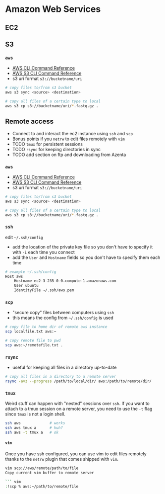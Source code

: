 # Amazon Web Services

## EC2

## S3

### `aws`

- [AWS CLI Command Reference](https://docs.aws.amazon.com/cli/latest/index.html)
- [AWS S3 CLI Command Reference](https://docs.aws.amazon.com/cli/latest/reference/s3/index.html)
- s3 uri format `s3://bucketname/uri`

``` sh
# copy files to/from s3 bucket
aws s3 sync <source> <destination>

# copy all files of a certain type to local
aws s3 cp s3://bucketname/uri/*.fastq.gz .
```

## Remote access

- Connect to and interact the ec2 instance using `ssh` and `scp`
- Bonus points if you `netrw` to edit files remotely with `vim`
- TODO `tmux` for persistent sessions
- TODO `rsync` for keeping directories in sync
- TODO add section on ftp and downloading from Azenta

### `aws`

- [AWS CLI Command Reference](https://docs.aws.amazon.com/cli/latest/index.html)
- [AWS S3 CLI Command Reference](https://docs.aws.amazon.com/cli/latest/reference/s3/index.html)
- s3 uri format `s3://bucketname/uri`

``` sh
# copy files to/from s3 bucket
aws s3 sync <source> <destination>

# copy all files of a certain type to local
aws s3 cp s3://bucketname/uri/*.fastq.gz .
```

### `ssh`

edit `~/.ssh/config`
- add the location of the private key file so you don't have to specify it with `-i` each time you connect
- add the `User` and `Hostname` fields so you don't have to specify them each time
``` sh
# example ~/.ssh/config
Host aws
    Hostname ec2-3-235-0-0.compute-1.amazonaws.com
    User ubuntu
    IdentityFile ~/.ssh/aws.pem
```

### `scp`

- "secure copy" files between computers using `ssh`
- this means the config from `~/.ssh/config` is used
``` sh
# copy file to home dir of remote aws instance
scp localfile.txt aws:~

# copy remote file to pwd
scp aws:~/remotefile.txt .
```

### `rsync`

- useful for keeping all files in a directory up-to-date

``` sh
# copy all files in a directory to a remote server
rsync -avz --progress /path/to/local/dir/ aws:/path/to/remote/dir/
```

### `tmux`

Weird stuff can happen with "nested" sessions over `ssh`. If you want to attach to a tmux session on a remote server, you need to use the `-t` flag since `tmux` is not a login shell.
``` sh
ssh aws             # works
ssh aws tmux a      # huh?
ssh aws -t tmux a   # ok
```

#### `vim`

Once you have ssh configured, you can use vim to edit files remotely thanks to the `netrw` plugin that comes shipped with `vim`.
``` sh
vim scp://aws/remote/path/to/file
Copy current vim buffer to remote server

``` vim
:!scp % aws:~/path/to/remote/file
```
